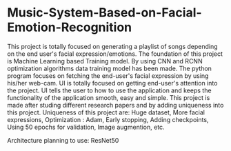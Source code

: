 # Music-System-Based-on-Facial-Emotion-Recognition
This project is totally focused on generating a playlist of songs depending on the end user's facial expression/emotions.
The foundation of this project is Machine Learning based Training model. By using CNN and RCNN optimization algorithms data training model has been made.
The python program focuses on fetching the end-user's facial expression by using his/her web-cam.
UI is totally focused on getting end-user's attention into the project.
UI tells the user to how to use the application and keeps the functionality of the application smooth, easy and simple.
This project is made after studing different research papers and by adding uniqueness into this project.
Uniqueness of this project are: Huge dataset, More facial expressions, Optimization : Adam, Early stopping, Adding checkpoints, Using 50 epochs for validation, Image augmention, etc.

Architecture planning to use: ResNet50
